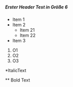 ##### Erster Header Test in Größe 6

* Item 1
* Item 2
  * Item 21
  * Item 22
* Item 3

1. O1
2. O2
3. O3

*ItalicText

** Bold Text

